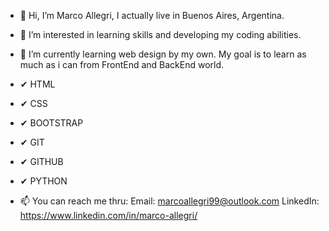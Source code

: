 - 👋 Hi, I’m Marco Allegri, I actually live in Buenos Aires, Argentina.
- 👀 I’m interested in learning skills and developing my coding abilities. 
- 🌱 I’m currently learning web design by my own. My goal is to learn as much as i can from FrontEnd and BackEnd world. 
- ✔ HTML
- ✔ CSS
- ✔ BOOTSTRAP
- ✔ GIT
- ✔ GITHUB
- ✔ PYTHON

- 📫 You can reach me thru: 
Email: marcoallegri99@outlook.com
LinkedIn: https://www.linkedin.com/in/marco-allegri/


<!---
AllegriM/AllegriM is a ✨ special ✨ repository because its `README.md` (this file) appears on your GitHub profile.
You can click the Preview link to take a look at your changes.
--->
